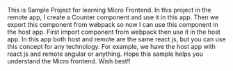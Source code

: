 This is Sample Project for learning Micro Frontend. In this project in the remote app, I create a Counter component and use it in this app. Then we export this component from webpack so now I can use this component in the host app. First import component from webpack then use it in the host app. In this app both host and remote are the same react js, but you can use this concept for any technology. For example, we have the host app with react js and remote angular or anything. Hope this sample helps you understand the Micro frontend. Wish best!!
